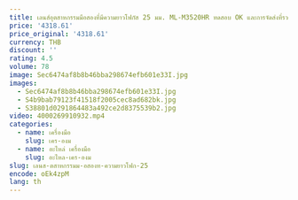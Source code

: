 ```yaml
---
title: เลนส์อุตสาหกรรมมือสองที่มีความยาวโฟกัส 25 มม. ML-M3520HR ทดสอบ OK และการจัดส่งที่รวดเร็ว
price: '4318.61'
price_original: '4318.61'
currency: THB
discount: ''
rating: 4.5
volume: 78
image: Sec6474af8b8b46bba298674efb601e33I.jpg
images:
  - Sec6474af8b8b46bba298674efb601e33I.jpg
  - S4b9bab79123f41518f2005cec8ad682bk.jpg
  - S38801d0291864483a492ce2d8375539b2.jpg
video: 4000269910932.mp4
categories:
  - name: เครื่องมือ
    slug: เคร-องม
  - name: อะไหล่ เครื่องมือ
    slug: อะไหล-เคร-องม
slug: เลนส-ตสาหกรรมม-อสองท-ความยาวโฟก-25
encode: oEk4zpM
lang: th
---
```

  